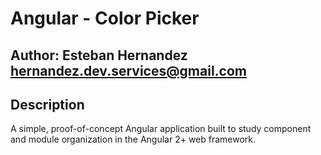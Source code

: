 # Angular - Color Picker

## Author: Esteban Hernandez <hernandez.dev.services@gmail.com>

## Description

A simple, proof-of-concept Angular application built to study component and module organization in the Angular 2+ web framework.
